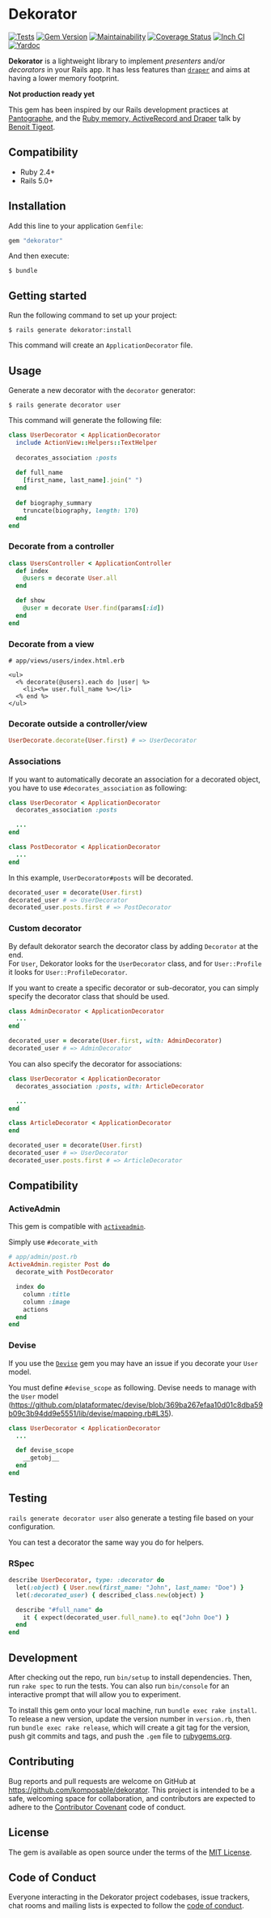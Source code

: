 # Dekorator

[![Tests](https://github.com/komposable/dekorator/workflows/Tests/badge.svg)](https://github.com/komposable/dekorator/actions)
[![Gem Version](https://badge.fury.io/rb/dekorator.svg)](https://rubygems.org/gems/dekorator)
[![Maintainability](https://api.codeclimate.com/v1/badges/f7ab08512ead00da34c0/maintainability)](https://codeclimate.com/github/komposable/dekorator/maintainability)
[![Coverage Status](https://coveralls.io/repos/github/komposable/dekorator/badge.svg)](https://coveralls.io/github/komposable/dekorator)
[![Inch CI](https://inch-ci.org/github/komposable/dekorator.svg?branch=master)](https://inch-ci.org/github/komposable/dekorator)
[![Yardoc](https://img.shields.io/badge/doc-yardoc-blue.svg)](https://www.rubydoc.info/github/komposable/dekorator/master)

**Dekorator** is a lightweight library to implement _presenters_ and/or _decorators_ in your Rails app. It has less features than [`draper`](https://github.com/drapergem/draper) and aims at having a lower memory footprint.

**Not production ready yet**

This gem has been inspired by our Rails development practices at [Pantographe](https://pantographe.studio), and the [Ruby memory, ActiveRecord and Draper](https://medium.com/appaloosa-store-engineering/ruby-memory-activerecord-and-draper-64f06abeeb34) talk by [Benoit Tigeot](https://github.com/benoittgt).

## Compatibility

* Ruby 2.4+
* Rails 5.0+

## Installation

Add this line to your application `Gemfile`:

```ruby
gem "dekorator"
```

And then execute:

    $ bundle

## Getting started

Run the following command to set up your project:

    $ rails generate dekorator:install

This command will create an `ApplicationDecorator` file.

## Usage

Generate a new decorator with the `decorator` generator:

    $ rails generate decorator user

This command will generate the following file:

```ruby
class UserDecorator < ApplicationDecorator
  include ActionView::Helpers::TextHelper
  
  decorates_association :posts
  
  def full_name
    [first_name, last_name].join(" ")
  end
  
  def biography_summary
    truncate(biography, length: 170)
  end
end
```

### Decorate from a controller

```ruby
class UsersController < ApplicationController
  def index
    @users = decorate User.all
  end

  def show
    @user = decorate User.find(params[:id])
  end
end
```

### Decorate from a view

```erb
# app/views/users/index.html.erb

<ul>
  <% decorate(@users).each do |user| %>
    <li><%= user.full_name %></li>
  <% end %>
</ul>
```

### Decorate outside a controller/view

```ruby
UserDecorate.decorate(User.first) # => UserDecorator
```

### Associations

If you want to automatically decorate an association for a decorated object,
you have to use `#decorates_association` as following:

```ruby
class UserDecorator < ApplicationDecorator
  decorates_association :posts

  ...
end

class PostDecorator < ApplicationDecorator
  ...
end
```

In this example, `UserDecorator#posts` will be decorated.

```ruby
decorated_user = decorate(User.first)
decorated_user # => UserDecorator
decorated_user.posts.first # => PostDecorator
```

### Custom decorator

By default dekorator search the decorator class by adding `Decorator` at the end.  
For `User`, Dekorator looks for the `UserDecorator` class, and for `User::Profile`
it looks for `User::ProfileDecorator`.

If you want to create a specific decorator or sub-decorator, you can simply
specify the decorator class that should be used.

```ruby
class AdminDecorator < ApplicationDecorator
  ...
end

decorated_user = decorate(User.first, with: AdminDecorator)
decorated_user # => AdminDecorator
```

You can also specify the decorator for associations:

```ruby
class UserDecorator < ApplicationDecorator
  decorates_association :posts, with: ArticleDecorator

  ...
end

class ArticleDecorator < ApplicationDecorator
end

decorated_user = decorate(User.first)
decorated_user # => UserDecorator
decorated_user.posts.first # => ArticleDecorator
```

## Compatibility

### ActiveAdmin

This gem is compatible with [`activeadmin`][activeadmin].

Simply use `#decorate_with`

```ruby
# app/admin/post.rb
ActiveAdmin.register Post do
  decorate_with PostDecorator

  index do
    column :title
    column :image
    actions
  end
end
```

### Devise

If you use the [`Devise`][devise] gem you may have an issue if you decorate your
`User` model.

You must define `#devise_scope` as following. Devise needs to manage with the
`User` model (https://github.com/plataformatec/devise/blob/369ba267efaa10d01c8dba59b09c3b94dd9e5551/lib/devise/mapping.rb#L35).

```ruby
class UserDecorator < ApplicationDecorator
  ...

  def devise_scope
    __getobj__
  end
end
```

## Testing

`rails generate decorator user` also generate a testing file based on your
configuration.

You can test a decorator the same way you do for helpers.

### RSpec

```ruby
describe UserDecorator, type: :decorator do
  let(:object) { User.new(first_name: "John", last_name: "Doe") }
  let(:decorated_user) { described_class.new(object) }

  describe "#full_name" do
    it { expect(decorated_user.full_name).to eq("John Doe") }
  end
end
```

## Development

After checking out the repo, run `bin/setup` to install dependencies. Then, run
`rake spec` to run the tests. You can also run `bin/console` for an interactive
prompt that will allow you to experiment.

To install this gem onto your local machine, run `bundle exec rake install`.
To release a new version, update the version number in `version.rb`, then
run `bundle exec rake release`, which will create a git tag for the version,
push git commits and tags, and push the `.gem` file to [rubygems.org].

## Contributing

Bug reports and pull requests are welcome on GitHub at
https://github.com/komposable/dekorator. This project is intended to be a safe,
welcoming space for collaboration, and contributors are expected to adhere to
the [Contributor Covenant](http://contributor-covenant.org) code of conduct.

## License

The gem is available as open source under the terms of the [MIT License].

## Code of Conduct

Everyone interacting in the Dekorator project codebases, issue trackers,
chat rooms and mailing lists is expected to follow the [code of conduct].

[activeadmin]: https://activeadmin.info/11-decorators.html
[devise]: https://github.com/plataformatec/devise/
[rubygems.org]: https://rubygems.org
[MIT License]: https://opensource.org/licenses/MIT
[code of conduct]: https://github.com/komposable/dekorator/blob/master/CODE_OF_CONDUCT.md
